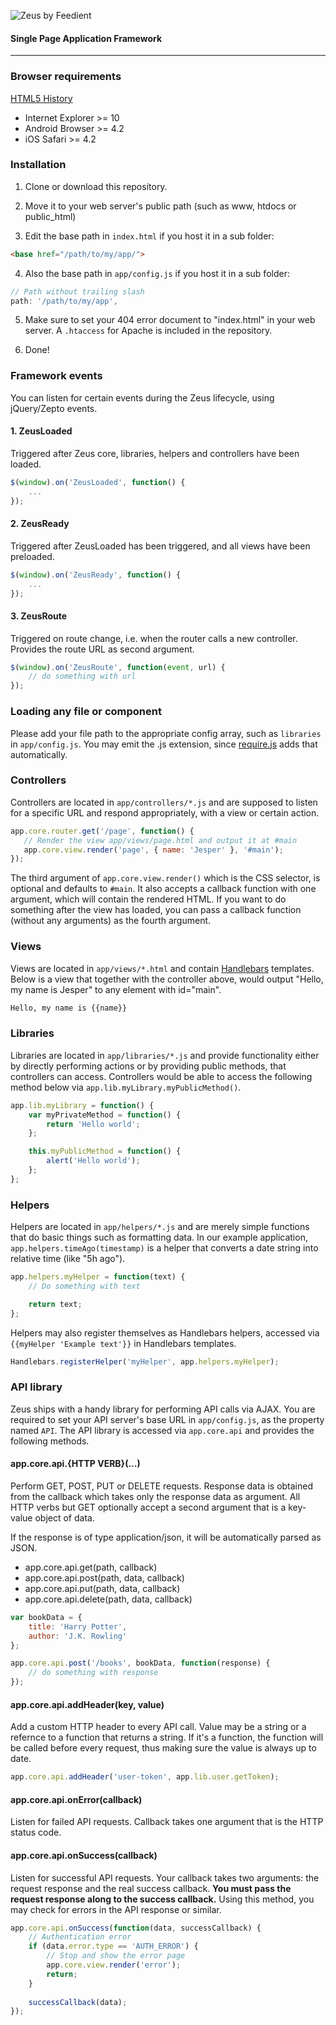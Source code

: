 ![Zeus by Feedient](http://i.imgur.com/acr0YmB.png)
#### Single Page Application Framework

***
### Browser requirements
[HTML5 History](http://caniuse.com/history)
- Internet Explorer >= 10
- Android Browser >= 4.2
- iOS Safari >= 4.2

### Installation
1. Clone or download this repository.
2. Move it to your web server's public path (such as www, htdocs or public_html)

3. Edit the base path in `index.html` if you host it in a sub folder:
```html
<base href="/path/to/my/app/">
```

4. Also the base path in `app/config.js` if you host it in a sub folder:
```javascript
// Path without trailing slash
path: '/path/to/my/app',
```

5. Make sure to set your 404 error document to "index.html" in your web server. A `.htaccess` for Apache is included in the repository.

6. Done!

### Framework events
You can listen for certain events during the Zeus lifecycle, using jQuery/Zepto events.

#### 1. ZeusLoaded
Triggered after Zeus core, libraries, helpers and controllers have been loaded.

```javascript
$(window).on('ZeusLoaded', function() {
	...
});
```

#### 2. ZeusReady
Triggered after ZeusLoaded has been triggered, and all views have been preloaded.

```javascript
$(window).on('ZeusReady', function() {
    ...
});
```

#### 3. ZeusRoute
Triggered on route change, i.e. when the router calls a new controller. Provides the route URL as second argument.

```javascript
$(window).on('ZeusRoute', function(event, url) {
    // do something with url
});
```

### Loading any file or component
Please add your file path to the appropriate config array, such as `libraries` in `app/config.js`. You may emit the .js extension, since [require.js](http://requirejs.org) adds that automatically.

### Controllers
Controllers are located in `app/controllers/*.js` and are supposed to listen for a specific URL and respond appropriately, with a view or certain action.

```javascript
app.core.router.get('/page', function() {
   // Render the view app/views/page.html and output it at #main
   app.core.view.render('page', { name: 'Jesper' }, '#main');
});
```

The third argument of `app.core.view.render()` which is the CSS selector, is optional and defaults to `#main`. It also accepts a callback function with one argument, which will contain the rendered HTML. If you want to do something after the view has loaded, you can pass a callback function (without any arguments) as the fourth argument.

### Views
Views are located in `app/views/*.html` and contain [Handlebars](http://handlebarsjs.com) templates. Below is a view that together with the controller above, would output "Hello, my name is Jesper" to any element with id="main".

```html
Hello, my name is {{name}}
```

### Libraries
Libraries are located in `app/libraries/*.js` and provide functionality either by directly performing actions or by providing public methods, that controllers can access. Controllers would be able to access the following method below via `app.lib.myLibrary.myPublicMethod()`.

```javascript
app.lib.myLibrary = function() {
    var myPrivateMethod = function() {
        return 'Hello world';
    };

    this.myPublicMethod = function() {
        alert('Hello world');
    };
};
```

### Helpers
Helpers are located in `app/helpers/*.js` and are merely simple functions that do basic things such as formatting data. In our example application, `app.helpers.timeAgo(timestamp)` is a helper that converts a date string into relative time (like "5h ago"). 

```javascript
app.helpers.myHelper = function(text) {
	// Do something with text

    return text;
};
```

Helpers may also register themselves as Handlebars helpers, accessed via `{{myHelper 'Example text'}}` in Handlebars templates.
```javascript
Handlebars.registerHelper('myHelper', app.helpers.myHelper);
```

### API library
Zeus ships with a handy library for performing API calls via AJAX. You are required to set your API server's base URL in `app/config.js`, as the property named `API`. The API library is accessed via `app.core.api` and provides the following methods.

#### app.core.api.{HTTP VERB}(...)
Perform GET, POST, PUT or DELETE requests. Response data is obtained from the callback which takes only the response data as argument. All HTTP verbs but GET optionally accept a second argument that is a key-value object of data.

If the response is of type application/json, it will be automatically parsed as JSON.

- app.core.api.get(path, callback)
- app.core.api.post(path, data, callback)
- app.core.api.put(path, data, callback)
- app.core.api.delete(path, data, callback)

```javascript
var bookData = {
    title: 'Harry Potter',
    author: 'J.K. Rowling'
};

app.core.api.post('/books', bookData, function(response) {
    // do something with response
});
```

#### app.core.api.addHeader(key, value)
Add a custom HTTP header to every API call. Value may be a string or a refernce to a function that returns a string. If it's a function, the function will be called before every request, thus making sure the value is always up to date.

```javascript
app.core.api.addHeader('user-token', app.lib.user.getToken);
```

#### app.core.api.onError(callback)
Listen for failed API requests. Callback takes one argument that is the HTTP status code.

#### app.core.api.onSuccess(callback)
Listen for successful API requests. Your callback takes two arguments: the request response and the real success callback. **You must pass the request response along to the success callback.** Using this method, you may check for errors in the API response or similar. 

```javascript
app.core.api.onSuccess(function(data, successCallback) {
    // Authentication error
    if (data.error.type == 'AUTH_ERROR') {
        // Stop and show the error page
        app.core.view.render('error');
        return;
    }
    
    successCallback(data);
});
```
